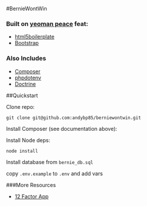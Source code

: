 #BernieWontWin


### Built on [yeoman peace](https://github.com/adjavaherian/generator-peace) feat:

* [html5boilerplate](https://html5boilerplate.com/)
* [Bootstrap](http://getbootstrap.com/components/)

### Also Includes

* [Composer](https://getcomposer.org/doc/00-intro.md)
* [phpdotenv]()
* [Doctrine](http://gruntjs.com/getting-started)

##Quickstart

Clone repo:

`git clone git@github.com:andybp85/berniewontwin.git`

Install Composer (see documentation above):



Install Node deps:

`node install`

Install database from `bernie_db.sql`

copy `.env.example` to `.env` and add vars


###More Resources

* [12 Factor App](http://12factor.net/config)


